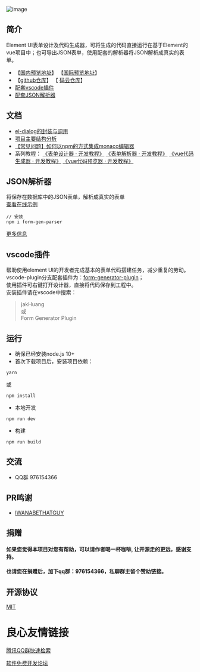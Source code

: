 ![image](https://ae01.alicdn.com/kf/U51bfb661aba945b48a4c71774421d414C.gif)
## 简介
Element UI表单设计及代码生成器，可将生成的代码直接运行在基于Element的vue项目中；也可导出JSON表单，使用配套的解析器将JSON解析成真实的表单。 
- 【[国内预览地址](https://mrhj.gitee.io/form-generator)】 【[国际预览地址](https://jakhuang.github.io/form-generator)】
- 【[github仓库](https://github.com/JakHuang/form-generator)】 【 [码云仓库](https://gitee.com/mrhj/form-generator)】
- [配套vscode插件](https://github.com/JakHuang/form-generator-plugin)
- [配套JSON解析器](https://github.com/JakHuang/form-generator/blob/dev/src/components/parser/example/Index.vue)

## 文档
- [el-dialog的封装与调用](https://github.com/JakHuang/form-generator/wiki/el-dialog%E7%9A%84%E5%B0%81%E8%A3%85%E4%B8%8E%E8%B0%83%E7%94%A8)
- [项目主要结构分析](https://github.com/JakHuang/form-generator/wiki/%E9%A1%B9%E7%9B%AE%E4%B8%BB%E8%A6%81%E7%BB%93%E6%9E%84%E5%88%86%E6%9E%90)
- [【常见问题】如何以npm的方式集成monaco编辑器](https://github.com/JakHuang/monaco-vue-demo)
- 系列教程：
[《表单设计器 · 开发教程》](https://github.com/JakHuang/form-generator/issues/30)
[《表单解析器 · 开发教程》](https://github.com/JakHuang/form-generator/issues/32)
[《vue代码生成器 · 开发教程》](https://github.com/JakHuang/form-generator/issues/31)
[《vue代码预览器 · 开发教程》](https://github.com/JakHuang/form-generator/issues/33)

## JSON解析器
将保存在数据库中的JSON表单，解析成真实的表单  
[查看在线示例](https://mrhj.gitee.io/form-generator/#/parser) 
```
// 安装
npm i form-gen-parser
```
[更多信息](https://github.com/JakHuang/form-generator/tree/dev/src/components/parser) 

## vscode插件
帮助使用element UI的开发者完成基本的表单代码搭建任务，减少重复的劳动。  
vscode-plugin分支配套插件为：[form-generator-plugin](https://github.com/JakHuang/form-generator-plugin)；  
使用插件可右键打开设计器，直接将代码保存到工程中。  
安装插件请在vscode中搜索：
>jakHuang   
或  
Form Generator Plugin
## 运行
- 确保已经安装node.js 10+
- 首次下载项目后，安装项目依赖：
```
yarn
```
或
```
npm install
```
- 本地开发
```
npm run dev
```
- 构建
```
npm run build
```
## 交流
- QQ群 976154366


## PR鸣谢
- [IWANABETHATGUY](https://github.com/IWANABETHATGUY)

## 捐赠
#### 如果您觉得本项目对您有帮助，可以请作者喝一杯咖啡, 让开源走的更远，感谢支持。  
#### 也请您在捐赠后，加下qq群：976154366，私聊群主留个赞助链接。
 

## 开源协议
[MIT](https://opensource.org/licenses/MIT)


 # 良心友情链接

[腾讯QQ群快速检索](http://u.720life.cn/s/8cf73f7c)

[软件免费开发论坛](http://u.720life.cn/s/bbb01dc0)